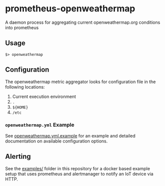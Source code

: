 # prometheus-openweathermap

A daemon process for aggregating current openweathermap.org conditions into prometheus

## Usage

```
$> openweathermap
```

## Configuration

The openweathermap metric aggregator looks for configuration file in the following locations:

1. Current execution environment
2. `.`
3. `${HOME}`
4. `/etc`

### `openweathermap.yml` Example

See [openweathermap.yml.example](openweathermap.yml.example) for an example and detailed documentation on available configuration options.

## Alerting

See the [examples/](examples/) folder in this repository for a docker based example setup that uses prometheus and alertmanager to notify an IoT device via HTTP.
